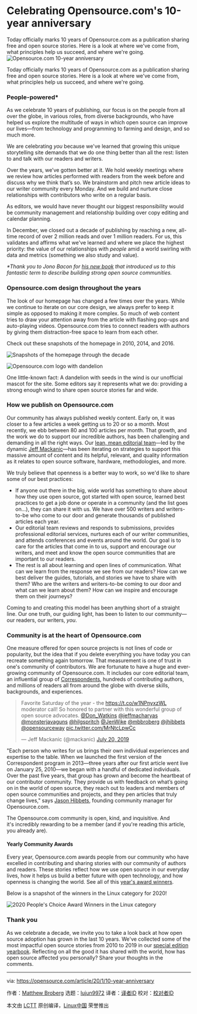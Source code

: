 [#]: collector: (lujun9972)
[#]: translator: ( )
[#]: reviewer: ( )
[#]: publisher: ( )
[#]: url: ( )
[#]: subject: (Celebrating Opensource.com's 10-year anniversary)
[#]: via: (https://opensource.com/article/20/1/10-year-anniversary)
[#]: author: (Matthew Broberg https://opensource.com/users/mbbroberg)

Celebrating Opensource.com's 10-year anniversary
======
Today officially marks 10 years of Opensource.com as a publication
sharing free and open source stories. Here is a look at where we've come
from, what principles help us succeed, and where we're going. 
![Opensource.com 10-year anniversary][1]

Today officially marks 10 years of Opensource.com as a publication sharing free and open source stories. Here is a look at where we've come from, what principles help us succeed, and where we're going. 

### People-powered*

As we celebrate 10 years of publishing, our focus is on the people from all over the globe, in various roles, from diverse backgrounds, who have helped us explore the multitude of ways in which open source can improve our lives—from technology and programming to farming and design, and so much more. 

We are celebrating _you_ because we've learned that growing this unique storytelling site demands that we do one thing better than all the rest: listen to and talk with our readers and writers. 

Over the years, we’ve gotten better at it. We hold weekly meetings where we review how articles performed with readers from the week before and discuss why we think that’s so. We brainstorm and pitch new article ideas to our writer community every Monday. And we build and nurture close relationships with contributors who write on a regular basis.

As editors, we would have never thought our biggest responsibility would be community management and relationship building over copy editing and calendar planning.

In December, we closed out a decade of publishing by reaching a new, all-time record of over 2 million reads and over 1 million readers. For us, this validates and affirms what we've learned and where we place the highest priority: the value of our relationships with _people_ amid a world swirling with data and metrics (something we also study and value).

_*Thank you to Jono Bacon for [his new book][2] that introduced us to this fantastic term to describe building strong open source communities._

### Opensource.com design throughout the years

The look of our homepage has changed a few times over the years. While we continue to iterate on our core design, we always prefer to keep it simple as opposed to making it more complex. So much of web content tries to draw your attention away from the article with flashing pop-ups and auto-playing videos. Opensource.com tries to connect readers with authors by giving them distraction-free space to learn from each other.

Check out these snapshots of the homepage in 2010, 2014, and 2016.

![Snapshots of the homepage through the decade][3]

![Opensource.com logo with dandelion][4]

One little-known fact: A dandelion with seeds in the wind is our unofficial mascot for the site. Some editors say it represents what we do: providing a strong enough wind to share open source stories far and wide.  

### How we publish on Opensource.com

Our community has always published weekly content. Early on, it was closer to a few articles a week getting us to 20 or so a month. Most recently, we ebb between 80 and 100 articles per month. That growth, and the work we do to support our incredible authors, has been challenging and demanding in all the right ways. Our [lean, mean editorial team][5]—led by the dynamic [Jeff Mackanic][6]—has been iterating on strategies to support this massive amount of content and its helpful, relevant, and quality information as it relates to open source software, hardware, methodologies, and more. 

We truly believe that openness is a better way to work, so we'd like to share some of our best practices:

  * If anyone out there in the big, wide world has something to share about how they use open source, got started with open source, learned best practices to get a job done or operate in a community (and the list goes on...), they can share it with us. We have over 500 writers and writers-to-be who come to our door and generate thousands of published articles each year. 
  * Our editorial team reviews and responds to submissions, provides professional editorial services, nurtures each of our writer communities, and attends conferences and events around the world. Our goal is to care for the articles that come in to us, support and encourage our writers, and meet and know the open source communities that are important to our readers.
  * The rest is all about learning and open lines of communication. What can we learn from the response we see from our readers? How can we best deliver the guides, tutorials, and stories we have to share with them? Who are the writers and writers-to-be coming to our door and what can we learn about them? How can we inspire and encourage them on their journeys?



Coming to and creating this model has been anything short of a straight line. Our one truth, our guiding light, has been to listen to our community—our readers, our writers, _you_.

### Community is at the heart of Opensource.com

One measure offered for open source projects is not lines of code or popularity, but the idea that if you delete everything you have today you can recreate something again tomorrow. That measurement is one of trust in one's community of contributors. We are fortunate to have a huge and ever-growing community of Opensource.com. It includes our core editorial team, an influential group of [Correspondents][7], hundreds of contributing authors, and millions of readers all from around the globe with diverse skills, backgrounds, and experiences.

> Favorite Saturday of the year - the <https://t.co/w1NPnyxzWL> moderator call! So honored to partner with this wonderful group of open source advocates. [@Don_Watkins][8] [@jeffmacharyas][9] [@monsterjavaguns][10] [@hilgspritch][11] [@JenWike][12] [@mbbroberg][13] [@jhibbets][14] [@opensourceway][15] [pic.twitter.com/MrNtcLpwCc][16]
>
> — Jeff Mackanic (@mackanic) [July 20, 2019][17]

"Each person who writes for us brings their own individual experiences and expertise to the table. When we launched the first version of the Correspondent program in 2013—three years after our first article went live on January 25, 2010—we began with a handful of dedicated individuals. Over the past five years, that group has grown and become the heartbeat of our contributor community. They provide us with feedback on what’s going on in the world of open source, they reach out to leaders and members of open source communities and projects, and they pen articles that truly change lives," says [Jason Hibbets][18], founding community manager for Opensource.com.

The Opensource.com community is open, kind, and inquisitive. And it's incredibly rewarding to be a member (and if you're reading this article, you already are). 

#### Yearly Community Awards

Every year, Opensource.com awards people from our community who have excelled in contributing and sharing stories with our community of authors and readers. These stories reflect how we use open source in our everyday lives, how it helps us build a better future with open technology, and how openness is changing the world. See all of this [year's award winners][19].

Below is a snapshot of the winners in the Linux category for 2020!

![2020 People's Choice Award Winners in the Linux category][20]

### Thank you

As we celebrate a decade, we invite you to take a look back at how open source adoption has grown in the last 10 years. We've collected some of the most impactful open source stories from 2010 to 2019 in our [special edition yearbook][21]. Reflecting on all the good it has shared with the world, how has open source affected you personally? Share your thoughts in the comments.

--------------------------------------------------------------------------------

via: https://opensource.com/article/20/1/10-year-anniversary

作者：[Matthew Broberg][a]
选题：[lujun9972][b]
译者：[译者ID](https://github.com/译者ID)
校对：[校对者ID](https://github.com/校对者ID)

本文由 [LCTT](https://github.com/LCTT/TranslateProject) 原创编译，[Linux中国](https://linux.cn/) 荣誉推出

[a]: https://opensource.com/users/mbbroberg
[b]: https://github.com/lujun9972
[1]: https://opensource.com/sites/default/files/styles/image-full-size/public/lead-images/opensource.com-anniversary-520x292.png?itok=FpzhzMsM (Opensource.com 10-year anniversary)
[2]: https://www.jonobacon.com/books/peoplepowered/
[3]: https://opensource.com/sites/default/files/uploads/osdc_homepage_decades_1.jpg (Snapshots of the homepage through the decade)
[4]: https://opensource.com/sites/default/files/styles/panopoly_image_thumbnail/public/uploads/opensource.com_digital_dandelion.png?itok=rdB8l8m3 (Opensource.com logo with dandelion)
[5]: https://opensource.com/opensourcecom-team
[6]: https://opensource.com/users/mackanic
[7]: https://opensource.com/correspondent-program
[8]: https://twitter.com/Don_Watkins?ref_src=twsrc%5Etfw
[9]: https://twitter.com/jeffmacharyas?ref_src=twsrc%5Etfw
[10]: https://twitter.com/monsterjavaguns?ref_src=twsrc%5Etfw
[11]: https://twitter.com/hilgspritch?ref_src=twsrc%5Etfw
[12]: https://twitter.com/JenWike?ref_src=twsrc%5Etfw
[13]: https://twitter.com/mbbroberg?ref_src=twsrc%5Etfw
[14]: https://twitter.com/jhibbets?ref_src=twsrc%5Etfw
[15]: https://twitter.com/opensourceway?ref_src=twsrc%5Etfw
[16]: https://t.co/MrNtcLpwCc
[17]: https://twitter.com/mackanic/status/1152581764591882240?ref_src=twsrc%5Etfw
[18]: https://opensource.com/users/jhibbets
[19]: https://opensource.com/article/20/1/community-awards-winners
[20]: https://opensource.com/sites/default/files/uploads/screen_shot_2020-01-10_at_2.50.54_pm.png (2020 People's Choice Award Winners in the Linux category)
[21]: https://opensource.com/downloads/2019-yearbook-special-edition
